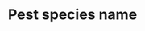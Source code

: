 ---
title: 'Pest species name'
field: 'is.pesticide.pestSpecies'
slug: 'is-pesticide-pestspecies'
description: 'The species name of the pest'
required: False
module: 'Pesticides'
cluster: 'Fsc'
policy: 'Free value. Repeat values.'
layout: 'fsc'
---